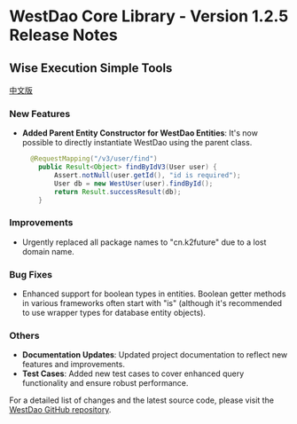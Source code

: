 # WestDao Core Library - Version 1.2.5 Release Notes

## Wise Execution Simple Tools

[中文版](https://github.com/westwong/westDao/blob/master/changelog/1.2.6%20Release%20Notes.md)

### New Features

- **Added Parent Entity Constructor for WestDao Entities**: It's now possible to directly instantiate WestDao using the parent class.

  ```java
   	@RequestMapping("/v3/user/find")
      public Result<Object> findByIdV3(User user) {
          Assert.notNull(user.getId(), "id is required");
          User db = new WestUser(user).findById();
          return Result.successResult(db);
      }
  ```

### Improvements

- Urgently replaced all package names to "cn.k2future" due to a lost domain name.

### Bug Fixes

- Enhanced support for boolean types in entities. Boolean getter methods in various frameworks often start with "is" (although it's recommended to use wrapper types for database entity objects).

### Others

- **Documentation Updates**: Updated project documentation to reflect new features and improvements.
- **Test Cases**: Added new test cases to cover enhanced query functionality and ensure robust performance.

For a detailed list of changes and the latest source code, please visit the [WestDao GitHub repository](https://github.com/westwong/westDao).